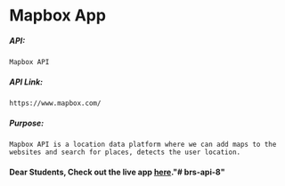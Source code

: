 # Mapbox App

##### API:
    Mapbox API

##### API Link:
    https://www.mapbox.com/

##### Purpose:
    Mapbox API is a location data platform where we can add maps to the websites and search for places, detects the user location.

#### Dear Students, Check out the live app [here](http://203.193.173.125/buildriseshine/api/javascript/mapbox)."# brs-api-8" 
